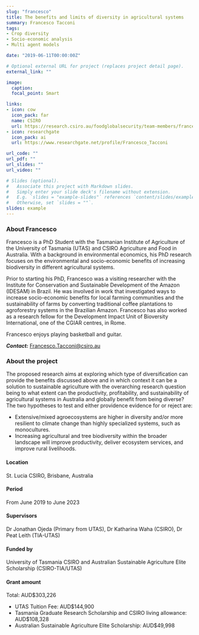 ```yaml
---
slug: "francesco"
title: The benefits and limits of diversity in agricultural systems
summary: Francesco Tacconi
tags:
- Crop diversity
- Socio-economic analysis
- Multi agent models

date: "2019-06-11T00:00:00Z"

# Optional external URL for project (replaces project detail page).
external_link: ""

image:
  caption: 
  focal_point: Smart

links:
- icon: cow
  icon_pack: far
  name: CSIRO
  url: https://research.csiro.au/foodglobalsecurity/team-members/francesco-tacconi-phd-student/
- icon: researchgate
  icon_pack: ai
  url: https://www.researchgate.net/profile/Francesco_Tacconi

url_code: ""
url_pdf: ""
url_slides: ""
url_video: ""

# Slides (optional).
#   Associate this project with Markdown slides.
#   Simply enter your slide deck's filename without extension.
#   E.g. `slides = "example-slides"` references `content/slides/example-slides.md`.
#   Otherwise, set `slides = ""`.
slides: example
---
```


### About Francesco

Francesco is a PhD Student with the Tasmanian Institute of Agriculture of the University of Tasmania (UTAS) and CSIRO Agriculture and Food in Australia. With a background in environmental economics, his PhD research focuses on the environmental and socio-economic benefits of increasing biodiversity in different agricultural systems.

Prior to starting his PhD, Francesco was a visiting researcher with the Institute for Conservation and Sustainable Development of the Amazon (IDESAM) in Brazil. He was involved in work that investigated ways to increase socio-economic benefits for local farming communities and the sustainability of farms by converting traditional coffee plantations to agroforestry systems in the Brazilian Amazon. Francesco has also worked as a research fellow for the Development Impact Unit of Bioversity International, one of the CGIAR centres, in Rome.

Francesco enjoys playing basketball and guitar.

**_Contact:_** Francesco.Tacconi@csiro.au

### About the project

The proposed research aims at exploring which type of diversification can provide the benefits discussed above and in which context it can be a solution to sustainable agriculture with the overarching research question being to what extent can the productivity, profitability, and sustainability of agricultural systems in Australia and globally benefit from being diverse? The two hypotheses to test and either providence evidence for or reject are:
* Extensive/mixed agroecosystems are higher in diversity and/or more resilient to climate change than highly specialized systems, such as monocultures.
* Increasing agricultural and tree biodiversity within the broader landscape will improve productivity, deliver ecosystem services, and improve rural livelihoods.

#### Location
St. Lucia CSIRO, Brisbane, Australia

#### Period
From June 2019 to June 2023

#### Supervisors
Dr Jonathan Ojeda (Primary from UTAS), Dr Katharina Waha (CSIRO), Dr Peat Leith (TIA-UTAS)

#### Funded by
University of Tasmania CSIRO and Australian Sustainable Agriculture Elite Scholarship (CSIRO-TIA/UTAS)

#### Grant amount
Total: AUD$303,226
- UTAS Tuition Fee: AUD$144,900
- Tasmania Graduate Research Scholarship and CSIRO living allowance: AUD$108,328
- Australian Sustainable Agriculture Elite Scholarship: AUD$49,998

